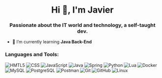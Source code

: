 <h1 align="center">Hi 👋, I'm Javier</h1>
<h3 align="center">Passionate about the IT world and technology, a self-taught dev.</h3>

- 🌱 I’m currently learning **Java Back-End**

<h3 align="left">Languages and Tools:</h3>
<p align="left">
</p>

![HMTL5](https://img.shields.io/badge/HTML%20-%20html?style=flat&logo=html5&logoColor=%23E34F26&color=black)
![CSS](https://img.shields.io/badge/CSS%20-%20css?style=flat&logo=css&logoColor=%23663399&color=black)
![JavaScript](https://img.shields.io/badge/JavaScript%20-%20javascript?style=flat&logo=javascript&logoColor=%23F7DF1E&color=black)
![Java](https://img.shields.io/badge/Java%20-%20java?style=flat&logo=openjdk&logoColor=%23ED8B00&color=black)
![Spring](https://img.shields.io/badge/Spring%20-%20spring?style=flat&logo=spring&logoColor=%236DB33F&color=black)
![Python](https://img.shields.io/badge/Python%20-%20python?style=flat&logo=python&logoColor=%233776AB&color=black)
![Lua](https://img.shields.io/badge/Lua%20-%20lua?style=flat&logo=lua&logoColor=%white&color=black)
![Docker](https://img.shields.io/badge/Docker%20-%20docker?style=flat&logo=docker&logoColor=%232496ED&color=black)
![MySQL](https://img.shields.io/badge/MySQL%20-%20mysql?style=flat&logo=mysql&logoColor=white&color=black)
![PostgreSQL](https://img.shields.io/badge/PostgreSQL%20-%20postgresql?style=flat&logo=postgresql&logoColor=white&color=black)
![Postman](https://img.shields.io/badge/Postman%20-%20postman?style=flat&logo=postman&logoColor=%23FF6C37&color=black)
![Git](https://img.shields.io/badge/Git%20-%20git?style=flat&logo=git&logoColor=%23F05032&color=black)
![GitHub](https://img.shields.io/badge/GitHub%20-%20github?style=flat&logo=github&logoColor=white&color=black)
![Linux](https://img.shields.io/badge/Linux%20-%20linux?style=flat&logo=linux&logoColor=%23FCC624&color=black)


















